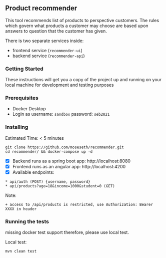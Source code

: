 ## Product recommender

This tool recommends list of products to perspective customers.
The rules which govern what products a customer may choose are 
based upon answers to question that the customer has given.

There is two separate services inside: 
- frontend service (`recommender-ui`)
- backend service (`recommender-api`)

### Getting Started

These instructions will get you a copy of the project up and running on your local machine for 
development and testing purposes

### Prerequisites

- Docker Desktop
- Login as username: `sandbox`  password: `seb2021`

### Installing

Estimated Time: < 5 minutes
```
git clone https://github.com/moseseth/recommender.git
cd recommender/ && docker-compose up -d
```

- [x] Backend runs as a spring boot app: http://localhost:8080
- [x] Frontend runs as an angular app: http://localhost:4200
- [x] Available endpoints: 

```
* api/auth (POST) {username, password}
* api/products?age=18&income=1000&student=0 (GET)
```

Note:
```
+ access to /api/products is restricted, use Authorization: Bearer XXXX in header
```

### Running the tests

missing docker test support therefore, please use local test.

Local test:

```mvn clean test```